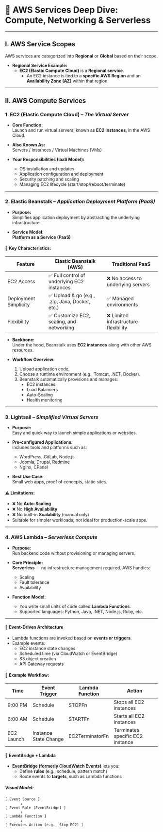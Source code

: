 # 🚀 AWS Services Deep Dive: Compute, Networking & Serverless

---

## I. AWS Service Scopes

AWS services are categorized into **Regional** or **Global** based on their scope.

- **Regional Service Example:**
  - **EC2 (Elastic Compute Cloud)** is a **Regional service**.
    - An EC2 instance is tied to a **specific AWS Region** and an **Availability Zone (AZ)** within that region.

---

## II. AWS Compute Services

### 1. EC2 (Elastic Compute Cloud) – *The Virtual Server*

- **Core Function:**  
  Launch and run virtual servers, known as **EC2 instances**, in the AWS Cloud.

- **Also Known As:**  
  Servers / Instances / Virtual Machines (VMs)

- **Your Responsibilities (IaaS Model):**
  - OS installation and updates
  - Application configuration and deployment
  - Security patching and scaling
  - Managing EC2 lifecycle (start/stop/reboot/terminate)

---

### 2. Elastic Beanstalk – *Application Deployment Platform (PaaS)*

- **Purpose:**  
  Simplifies application deployment by abstracting the underlying infrastructure.

- **Service Model:**  
  **Platform as a Service (PaaS)**

#### 🧠 Key Characteristics:

| Feature                | Elastic Beanstalk (AWS)                         | Traditional PaaS                           |
|------------------------|--------------------------------------------------|--------------------------------------------|
| EC2 Access             | ✅ Full control of underlying EC2 instances     | ❌ No access to underlying servers          |
| Deployment Simplicity  | ✅ Upload & go (e.g., .zip, Java, Docker, etc.) | ✅ Managed environments                    |
| Flexibility            | ✅ Customize EC2, scaling, and networking       | ❌ Limited infrastructure flexibility       |

- **Backbone:**  
  Under the hood, Beanstalk uses **EC2 instances** along with other AWS resources.

- **Workflow Overview:**
  1. Upload application code.
  2. Choose a runtime environment (e.g., Tomcat, .NET, Docker).
  3. Beanstalk automatically provisions and manages:
     - EC2 instances
     - Load Balancers
     - Auto-Scaling
     - Health monitoring

---

### 3. Lightsail – *Simplified Virtual Servers*

- **Purpose:**  
  Easy and quick way to launch simple applications or websites.

- **Pre-configured Applications:**  
  Includes tools and platforms such as:
  - WordPress, GitLab, Node.js
  - Joomla, Drupal, Redmine
  - Nginx, CPanel

- **Best Use Case:**  
  Small web apps, proof of concepts, static sites.

#### ⚠️ Limitations:

- ❌ No **Auto-Scaling**
- ❌ No **High Availability**
- ❌ No built-in **Scalability** (manual only)
- Suitable for simpler workloads; not ideal for production-scale apps.

---

### 4. AWS Lambda – *Serverless Compute*

- **Purpose:**  
  Run backend code without provisioning or managing servers.

- **Core Principle:**  
  **Serverless** — no infrastructure management required. AWS handles:
  - Scaling
  - Fault tolerance
  - Availability

- **Function Model:**
  - You write small units of code called **Lambda Functions**.
  - Supported languages: Python, Java, .NET, Node.js, Ruby, etc.

---

#### 🔄 Event-Driven Architecture

- Lambda functions are invoked based on **events or triggers**.
- Example events:
  - EC2 instance state changes
  - Scheduled time (via CloudWatch or EventBridge)
  - S3 object creation
  - API Gateway requests

#### 🧩 Example Workflow:

| Time       | Event Trigger         | Lambda Function | Action                          |
|------------|------------------------|------------------|----------------------------------|
| 9:00 PM    | Schedule               | STOPFn           | Stops all EC2 instances          |
| 6:00 AM    | Schedule               | STARTFn          | Starts all EC2 instances         |
| EC2 Launch | Instance State Change  | EC2TerminatorFn  | Terminates specific EC2 instance|

#### 🔗 EventBridge + Lambda

- **EventBridge (formerly CloudWatch Events)** lets you:
  - Define **rules** (e.g., schedule, pattern match)
  - Route events to **targets**, such as Lambda functions

##### Visual Model:
```text
[ Event Source ]
       ↓
[ Event Rule (EventBridge) ]
       ↓
[ Lambda Function ]
       ↓
[ Executes Action (e.g., Stop EC2) ]

